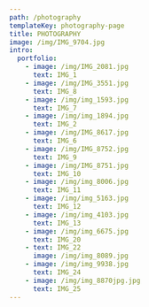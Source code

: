 ```yaml
---
path: /photography
templateKey: photography-page
title: PHOTOGRAPHY
image: /img/IMG_9704.jpg
intro:
  portfolio:
    - image: /img/IMG_2081.jpg
      text: IMG_1
    - image: /img/IMG_3551.jpg
      text: IMG_8
    - image: /img/img_1593.jpg
      text: IMG_7
    - image: /img/img_1894.jpg
      text: IMG_2
    - image: /img/IMG_8617.jpg
      text: IMG_6
    - image: /img/IMG_8752.jpg
      text: IMG_9
    - image: /img/IMG_8751.jpg
      text: IMG_10
    - image: /img/img_8006.jpg
      text: IMG_11
    - image: /img/img_5163.jpg
      text: IMG_12
    - image: /img/img_4103.jpg
      text: IMG_13
    - image: /img/img_6675.jpg
      text: IMG_20
    - text: IMG_22
      image: /img/img_8089.jpg
    - image: /img/img_9938.jpg
      text: IMG_24
    - image: /img/img_8870jpg.jpg
      text: IMG_25
---
```

